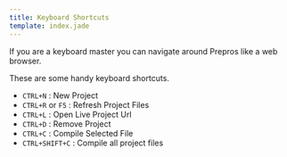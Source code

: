 ```yaml
---
title: Keyboard Shortcuts
template: index.jade
---
```


If you are a keyboard master you can navigate around Prepros like a web browser.

These are some handy keyboard shortcuts.

* `CTRL+N`  : New Project
* `CTRL+R` or `F5`  : Refresh Project Files
* `CTRL+L` : Open Live Project Url
* `CTRL+D` : Remove Project
* `CTRL+C` : Compile Selected File
* `CTRL+SHIFT+C` : Compile all project files
